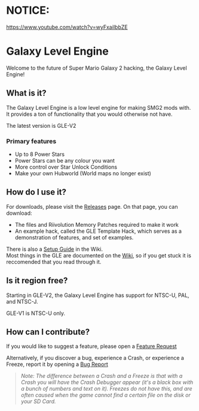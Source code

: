 # NOTICE:
https://www.youtube.com/watch?v=wyFxaiIbbZE


# Galaxy Level Engine
Welcome to the future of Super Mario Galaxy 2 hacking, the Galaxy Level Engine!

## What is it?
The Galaxy Level Engine is a low level engine for making SMG2 mods with. It provides a ton of functionality that you would otherwise not have.

The latest version is GLE-V2

### Primary features
- Up to 8 Power Stars
- Power Stars can be any colour you want
- More control over Star Unlock Conditions
- Make your own Hubworld (World maps no longer exist)

## How do I use it?
For downloads, please visit the [Releases](https://github.com/SuperHackio/GalaxyLevelEngine/releases) page. On that page, you can download:
- The files and Riivolution Memory Patches required to make it work
- An example hack, called the GLE Template Hack, which serves as a demonstration of features, and set of examples.

There is also a [Setup Guide](https://github.com/SuperHackio/GalaxyLevelEngine/wiki/SetupGuide) in the Wiki.<br/>Most things in the GLE are documented on the [Wiki](https://github.com/SuperHackio/GalaxyLevelEngine/wiki), so if you get stuck it is reccomended that you read through it.

## Is it region free?
Starting in GLE-V2, the Galaxy Level Engine has support for NTSC-U, PAL, and NTSC-J.

GLE-V1 is NTSC-U only.

## How can I contribute?
If you would like to suggest a feature, please open a [Feature Request](https://github.com/SuperHackio/GalaxyLevelEngine/issues/new?assignees=&labels=&template=feature_request.md&title=)

Alternatively, if you discover a bug, experience a Crash, or experience a Freeze, report it by opening a [Bug Report](https://github.com/SuperHackio/GalaxyLevelEngine/issues/new?assignees=SuperHackio&labels=bug&template=bug_report.md&title=)

> *Note: The difference between a Crash and a Freeze is that with a Crash you will have the Crash Debugger appear (it's a black box with a bunch of numbers and text on it). Freezes do not have this, and are often caused when the game cannot find a certain file on the disk or your SD Card.*
